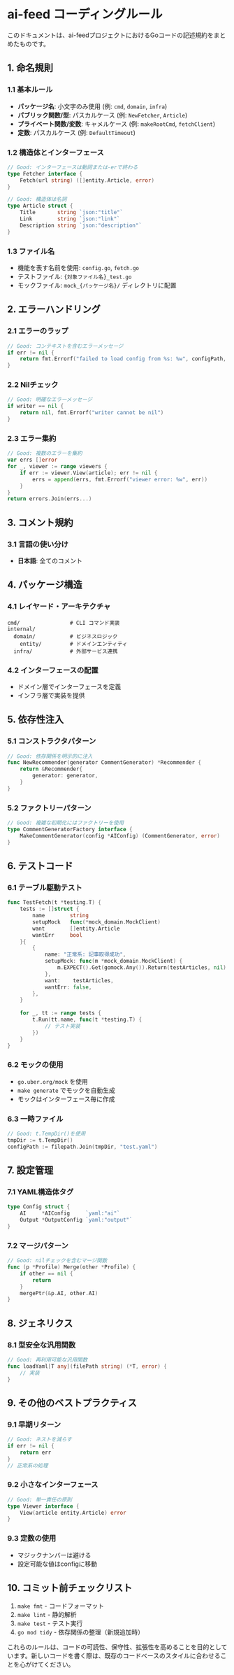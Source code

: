 # ai-feed コーディングルール

このドキュメントは、ai-feedプロジェクトにおけるGoコードの記述規約をまとめたものです。

## 1. 命名規則

### 1.1 基本ルール
- **パッケージ名**: 小文字のみ使用 (例: `cmd`, `domain`, `infra`)
- **パブリック関数/型**: パスカルケース (例: `NewFetcher`, `Article`)
- **プライベート関数/変数**: キャメルケース (例: `makeRootCmd`, `fetchClient`)
- **定数**: パスカルケース (例: `DefaultTimeout`)

### 1.2 構造体とインターフェース
```go
// Good: インターフェースは動詞または-erで終わる
type Fetcher interface {
    Fetch(url string) ([]entity.Article, error)
}

// Good: 構造体は名詞
type Article struct {
    Title       string `json:"title"`
    Link        string `json:"link"`
    Description string `json:"description"`
}
```

### 1.3 ファイル名
- 機能を表す名前を使用: `config.go`, `fetch.go`
- テストファイル: `{対象ファイル名}_test.go`
- モックファイル: `mock_{パッケージ名}/` ディレクトリに配置

## 2. エラーハンドリング

### 2.1 エラーのラップ
```go
// Good: コンテキストを含むエラーメッセージ
if err != nil {
    return fmt.Errorf("failed to load config from %s: %w", configPath, err)
}
```

### 2.2 Nilチェック
```go
// Good: 明確なエラーメッセージ
if writer == nil {
    return nil, fmt.Errorf("writer cannot be nil")
}
```

### 2.3 エラー集約
```go
// Good: 複数のエラーを集約
var errs []error
for _, viewer := range viewers {
    if err := viewer.View(article); err != nil {
        errs = append(errs, fmt.Errorf("viewer error: %w", err))
    }
}
return errors.Join(errs...)
```

## 3. コメント規約

### 3.1 言語の使い分け
- **日本語**: 全てのコメント

## 4. パッケージ構造

### 4.1 レイヤード・アーキテクチャ
```
cmd/                # CLI コマンド実装
internal/
  domain/           # ビジネスロジック
    entity/         # ドメインエンティティ
  infra/            # 外部サービス連携
```

### 4.2 インターフェースの配置
- ドメイン層でインターフェースを定義
- インフラ層で実装を提供

## 5. 依存性注入

### 5.1 コンストラクタパターン
```go
// Good: 依存関係を明示的に注入
func NewRecommender(generator CommentGenerator) *Recommender {
    return &Recommender{
        generator: generator,
    }
}
```

### 5.2 ファクトリーパターン
```go
// Good: 複雑な初期化にはファクトリーを使用
type CommentGeneratorFactory interface {
    MakeCommentGenerator(config *AIConfig) (CommentGenerator, error)
}
```

## 6. テストコード

### 6.1 テーブル駆動テスト
```go
func TestFetch(t *testing.T) {
    tests := []struct {
        name        string
        setupMock   func(*mock_domain.MockClient)
        want        []entity.Article
        wantErr     bool
    }{
        {
            name: "正常系: 記事取得成功",
            setupMock: func(m *mock_domain.MockClient) {
                m.EXPECT().Get(gomock.Any()).Return(testArticles, nil)
            },
            want:    testArticles,
            wantErr: false,
        },
    }
    
    for _, tt := range tests {
        t.Run(tt.name, func(t *testing.T) {
            // テスト実装
        })
    }
}
```

### 6.2 モックの使用
- `go.uber.org/mock` を使用
- `make generate` でモックを自動生成
- モックはインターフェース毎に作成

### 6.3 一時ファイル
```go
// Good: t.TempDir()を使用
tmpDir := t.TempDir()
configPath := filepath.Join(tmpDir, "test.yaml")
```

## 7. 設定管理

### 7.1 YAML構造体タグ
```go
type Config struct {
    AI     *AIConfig     `yaml:"ai"`
    Output *OutputConfig `yaml:"output"`
}
```

### 7.2 マージパターン
```go
// Good: nilチェックを含むマージ関数
func (p *Profile) Merge(other *Profile) {
    if other == nil {
        return
    }
    mergePtr(&p.AI, other.AI)
}
```

## 8. ジェネリクス

### 8.1 型安全な汎用関数
```go
// Good: 再利用可能な汎用関数
func loadYaml[T any](filePath string) (*T, error) {
    // 実装
}
```

## 9. その他のベストプラクティス

### 9.1 早期リターン
```go
// Good: ネストを減らす
if err != nil {
    return err
}
// 正常系の処理
```

### 9.2 小さなインターフェース
```go
// Good: 単一責任の原則
type Viewer interface {
    View(article entity.Article) error
}
```

### 9.3 定数の使用
- マジックナンバーは避ける
- 設定可能な値はconfigに移動

## 10. コミット前チェックリスト

1. `make fmt` - コードフォーマット
2. `make lint` - 静的解析
3. `make test` - テスト実行
4. `go mod tidy` - 依存関係の整理（新規追加時）

これらのルールは、コードの可読性、保守性、拡張性を高めることを目的としています。新しいコードを書く際は、既存のコードベースのスタイルに合わせることを心がけてください。

